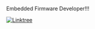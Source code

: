 Embedded Firmware Developer!!!

[![Linktree](https://img.shields.io/badge/Linktree-%23000000.svg?logo=linktree&logoColor=white)](https://linktr.ee/sharanu.dibbadamani)
